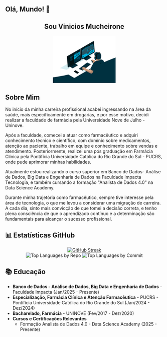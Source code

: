 ## Olá, Mundo! 👋
<h2 align="center">Sou Vinicios Mucheirone </h2>

<p align="center">
  <img src="/giphy.gif" alt="Descrição da imagem" width="200"/>
</p>

##  Sobre Mim
No início da minha carreira profissional acabei ingressando na área da saúde, mais especificamente em drogarias, e por esse motivo, decidi realizar a faculdade de farmácia pela Universidade Nove de Julho - Uninove.

Após a faculdade, comecei a atuar como farmacêutico e adquiri conhecimento técnico e científico, com domínio sobre medicamentos, atenção ao paciente, trabalho em equipe e conhecimento sobre vendas e atendimento. Posteriormente, realizei uma pós graduação em Farmácia Clínica pela Pontifícia Universidade Católica do Rio Grande do Sul - PUCRS, onde pude aprimorar minhas habilidades.

Atualmente estou realizando o curso superior em Banco de Dados- Análise de Dados, Big Data e Engenharia de Dados na Faculdade Impacta Tecnologia, e também cursando a formação "Analista de Dados 4.0" na Data Science Academy.

Durante minha trajetória como farmacêutico, sempre tive interesse pela área de tecnologia, o que me levou a considerar uma migração de carreira. A cada dia, sinto mais convicção de que tomei a decisão correta, e tenho plena consciência de que o aprendizado contínuo e a determinação são fundamentais para alcançar o sucesso profissional.



## 📊 Estatísticas GitHub

<div align="center">
  <a href="https://github.com/viniciosmucheirone">
    <img width="45%" src="https://github-readme-streak-stats.herokuapp.com/?user=viniciosmucheirone&theme=radical" alt="GitHub Streak" />
  </a>
</div>

<div align="center">
  <img width="40%" src="https://github-profile-summary-cards.vercel.app/api/cards/repos-per-language?username=viniciosmucheirone&theme=radical&layout=compact&hide_border=true" alt="Top Languages by Repo" />
  <img width="40%" src="https://github-profile-summary-cards.vercel.app/api/cards/most-commit-language?username=viniciosmucheirone&theme=radical&layout=compact&hide_border=true" alt="Top Languages by Commit" />
</div>

## 📚 Educação

- **Banco de Dados - Análise de Dados, Big Data e Engenharia de Dados** - Faculdade Impacta (Jan/2025 - Presente)
- **Especialização, Farmácia Clínica e Atenção Farmacêutica** - PUCRS - Pontifícia Universidade Católica do Rio Grande do Sul (Jan/2024 - Dez/2024)
- **Bacharelado, Farmácia** - UNINOVE (Fev/2017 - Dez/2020)
- **Cursos e Certificações Relevantes**
  - Formação Analista de Dados 4.0 - Data Science Academy (2025 - Presente)
